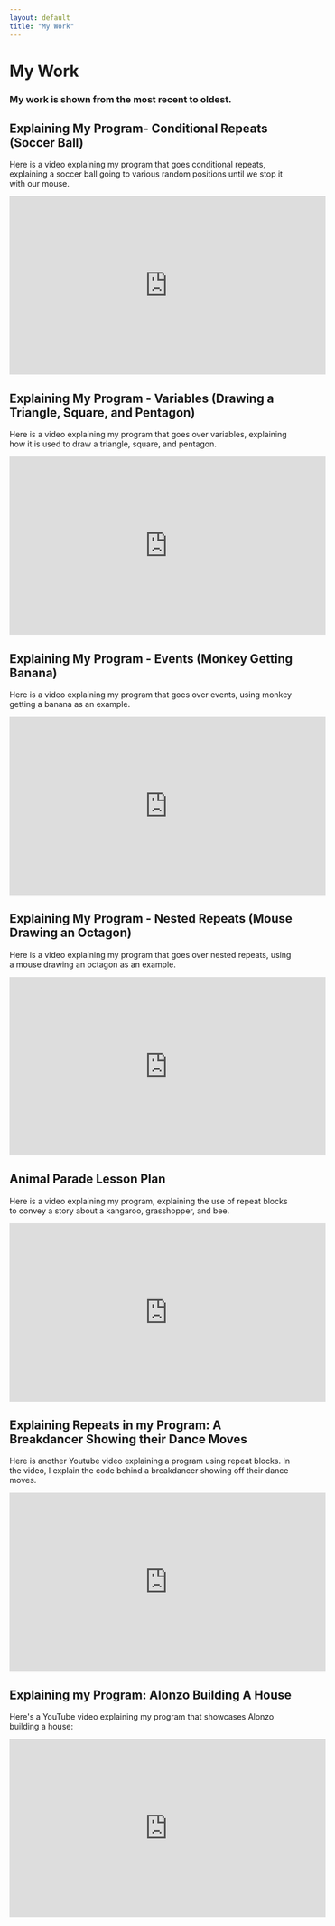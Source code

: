 ```yaml
---
layout: default
title: "My Work"
---
```


# My Work
### My work is shown from the most recent to oldest. 

## Explaining My Program- Conditional Repeats (Soccer Ball)
Here is a video explaining my program that goes conditional repeats, explaining a soccer ball going to various random positions until we stop it with our mouse. 
<iframe width="560" height="315" src="https://www.youtube.com/embed/1XpsjiMXYSY" frameborder="0" allow="accelerometer; autoplay; clipboard-write; encrypted-media; gyroscope; picture-in-picture" allowfullscreen></iframe>

## Explaining My Program - Variables (Drawing a Triangle, Square, and Pentagon)
Here is a video explaining my program that goes over variables, explaining how it is used to draw a triangle, square, and pentagon. 
<iframe width="560" height="315" src="https://www.youtube.com/embed/tlFQoQI59mU" frameborder="0" allow="accelerometer; autoplay; clipboard-write; encrypted-media; gyroscope; picture-in-picture" allowfullscreen></iframe>

## Explaining My Program - Events (Monkey Getting Banana)
Here is a video explaining my program that goes over events, using monkey getting a banana as an example. 
<iframe width="560" height="315" src="https://www.youtube.com/embed/8Km_yoStZq0" frameborder="0" allow="accelerometer; autoplay; clipboard-write; encrypted-media; gyroscope; picture-in-picture" allowfullscreen></iframe>

## Explaining My Program - Nested Repeats (Mouse Drawing an Octagon)
Here is a video explaining my program that goes over nested repeats, using a mouse drawing an octagon as an example. 
<iframe width="560" height="315" src="https://www.youtube.com/embed/Rd8Nke8fbBc" frameborder="0" allow="accelerometer; autoplay; clipboard-write; encrypted-media; gyroscope; picture-in-picture" allowfullscreen></iframe>

## Animal Parade Lesson Plan 
Here is a video explaining my program, explaining the use of repeat blocks to convey a story about a kangaroo, grasshopper, and bee. 
<iframe width="560" height="315" src="https://www.youtube.com/embed/Y7_m0kdH0Hk" frameborder="0" allow="accelerometer; autoplay; clipboard-write; encrypted-media; gyroscope; picture-in-picture" allowfullscreen></iframe>

## Explaining Repeats in my Program: A Breakdancer Showing their Dance Moves 
Here is another Youtube video explaining a program using repeat blocks. In the video, I explain the code behind a breakdancer showing off their dance moves. 

<iframe width="560" height="315" src="https://www.youtube.com/embed/5x_WqrpOY9o" frameborder="0" allow="accelerometer; autoplay; clipboard-write; encrypted-media; gyroscope; picture-in-picture" allowfullscreen></iframe>

## Explaining my Program: Alonzo Building A House
Here's a YouTube video explaining my program that showcases Alonzo building a house:

<iframe width="560" height="315" src="https://www.youtube.com/embed/Wn3Ooi6MR2o" frameborder="0" allow="accelerometer; autoplay; clipboard-write; encrypted-media; gyroscope; picture-in-picture" allowfullscreen></iframe>
